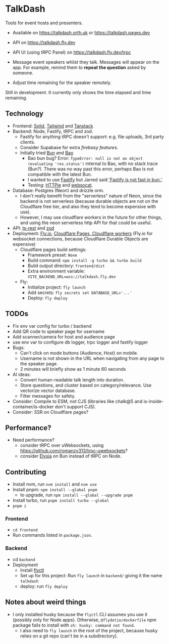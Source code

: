 # TalkDash

Tools for event hosts and presenters. 
- Available on https://talkdash.orth.uk or https://talkdash.pages.dev
- API on https://talkdash.fly.dev
- API UI (using tRPC Panel) on https://talkdash.fly.dev/trpc

- Message event speakers whilst they talk. Messages will appear on the app. For example, remind them to **repeat the question** asked by someone. 
- Adjust time remaining for the speaker remotely.

Still in development. It currently only shows the time elapsed and time remaining.

## Technology
- Frontend: [Solid](https://tailwindcss.com/), [Tailwind](https://tailwindcss.com/) and [Tanstack](https://tanstack.com/)
- Backend: Node, Fastify, tRPC and zod.
  - Fastify for anything tRPC doesn't support: e.g. file uploads, 3rd party clients.
  - Consider Supabase for extra *firebasy features*.
  - Initially tried [Bun](https://bun.sh/) and [Bao](https://github.com/mattreid1/baojs)
    - Bao bun bug? Error: `TypeError: null is not an object (evaluating 'res.status')` internal to Bao, with no stack trace (Bun?). There was no way past this error, perhaps Bao is not compatible with the latest Bun. 
    - I wanted to use [Fastify](https://fastify.dev/) but Jarred said ['Fastify is not fast in bun.'](https://news.ycombinator.com/item?id=37800505).
    - Testing: [HTTPie](https://httpie.io/app) and [websocat](https://github.com/vi/websocat).
- Database: Postgres (Neon) and drizzle orm. 
  - I don't really benefit from the "serverless" nature of Neon, since the backend is not serverless (because durable objects are not on the Cloudflare free tier, and also they tend to become expensive with use). 
  - However, I may use cloudflare workers in the future for other things, and using the neon serverless http API for that could be useful.
- API: [ts-rest](https://ts-rest.com/) and [zod](https://zod.dev/)
- Deployment: [Fly.io](https://fly.io), [Cloudflare Pages, Cloudflare workers](https://www.cloudflare.com/en-gb/) (Fly.io for websocket connections, because Cloudflare Durable Objects are expensive)
  - Cloudflare pages build settings: 
    - Framework preset: `None` 
    - Build command: `npm install -g turbo && turbo build`
    - Build output directory: `frontend/dist`
    - Extra environment variable: `VITE_BACKEND_URL=wss://talkdash.fly.dev`
  - Fly: 
    - Initialize project: `fly launch`
    - Add secrets: `fly secrets set DATABASE_URL='...'` 
    - Deploy: `fly deploy`

## TODOs

- Fix env var config for turbo / backend
- Add QR code to speaker page for username
- Add scanner/camera for host and audience page
- use env var to configure db logger, trpc logger and fastify logger
- Bugs:
  - Can't click on mode buttons (Audience, Host) on mobile. 
  - Username is not shown in the URL when navigating from any page to the speaker page. 
  - 2 minutes will briefly show as 1 minute 60 seconds
- AI ideas:
  - Convert human-readable talk length into duration.
  - Store questions, and cluster based on category/relevance. Use vectorize vector database.
  - Filter messages for safety.
- Consider: Compile to ESM, not CJS (libraries like chalk@5 and is-inside-container/is-docker don't support CJS).
- Consider: SSR on Cloudflare pages?

## Performance?
- Need performance? 
  - consider tRPC over uWebsockets, using https://github.com/romanzy313/trpc-uwebsockets?
  - consider [Elysia](https://elysiajs.com/) on Bun instead of tRPC on Node.

## Contributing
- Install nvm, run `nvm install` and `nvm use`
- Install pnpm: `npm install --global pnpm`
  - to upgrade, run `npm install --global --upgrade pnpm`
- Install turbo, run `pnpm install turbo --global`
- `pnpm i`

### Frontend
- `cd frontend`
- Run commands listed in `package.json`.

### Backend
- cd `backend`
- Deployment
  - Install [flyctl](https://fly.io/docs/hands-on/install-flyctl/)
  - Set up for this project: Run `fly launch` in `backend/` giving it the name `talkdash`
  - deploy: run `fly deploy`

## Notes about weird things
- I only installed husky because the `flyctl` CLI assumes you use it (possibly only for Node apps). Otherwise, `@flydotio/dockerfile` npm package fails to install with `sh: husky: command not found`.
  - I also need to `fly launch` in the root of the project, because husky relies on a git repo (can't be in a subdirectory).